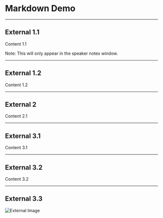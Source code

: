# Markdown Demo

---

## External 1.1

Content 1.1

Note: This will only appear in the speaker notes window.

----

## External 1.2

Content 1.2

---

## External 2

Content 2.1

---

## External 3.1

Content 3.1

----

## External 3.2

Content 3.2

----

## External 3.3

![External Image](https://s3.amazonaws.com/static.slid.es/logo/v2/slides-symbol-512x512.png)
